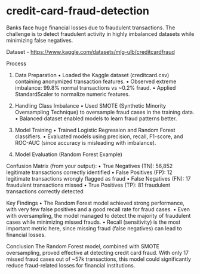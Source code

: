 # credit-card-fraud-detection
Banks face huge financial losses due to fraudulent transactions. The challenge is to detect fraudulent activity in highly imbalanced datasets while minimizing false negatives.

Dataset - https://www.kaggle.com/datasets/mlg-ulb/creditcardfraud

Process

1. Data Preparation
	•	Loaded the Kaggle dataset (creditcard.csv) containing anonymized transaction features.
	•	Observed extreme imbalance: 99.8% normal transactions vs ~0.2% fraud.
	•	Applied StandardScaler to normalize numeric features.

3. Handling Class Imbalance
	•	Used SMOTE (Synthetic Minority Oversampling Technique) to oversample fraud cases in the training data.
	•	Balanced dataset enabled models to learn fraud patterns better.

4. Model Training
	•	Trained Logistic Regression and Random Forest classifiers.
	•	Evaluated models using precision, recall, F1-score, and ROC-AUC (since accuracy is misleading with imbalance).

5. Model Evaluation (Random Forest Example)

Confusion Matrix (from your output):
	•	True Negatives (TN): 56,852 legitimate transactions correctly identified
	•	False Positives (FP): 12 legitimate transactions wrongly flagged as fraud
	•	False Negatives (FN): 17 fraudulent transactions missed
	•	True Positives (TP): 81 fraudulent transactions correctly detected

Key Findings
	•	The Random Forest model achieved strong performance, with very few false positives and a good recall rate for fraud cases.
	•	Even with oversampling, the model managed to detect the majority of fraudulent cases while minimizing missed frauds.
	•	Recall (sensitivity) is the most important metric here, since missing fraud (false negatives) can lead to financial losses.

Conclusion
The Random Forest model, combined with SMOTE oversampling, proved effective at detecting credit card fraud. With only 17 missed fraud cases out of ~57k transactions, this model could significantly reduce fraud-related losses for financial institutions.
